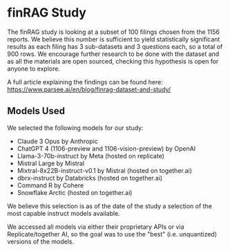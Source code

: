 # finRAG Study
The finRAG study is looking at a subset of 100 filings chosen from the 1156 reports.
We believe this number is sufficient to yield statistically significant results as each filing has 3 sub-datasets and 3 questions each, so a total of 900 rows.
We encourage further research to be done with the dataset and as all the materials are open sourced, checking this hypothesis is open for anyone to explore.

A full article explaining the findings can be found here: https://www.parsee.ai/en/blog/finrag-dataset-and-study/

## Models Used
We selected the following models for our study:

* Claude 3 Opus by Anthropic
* ChatGPT 4 (1106-preview and 1106-vision-preview) by OpenAI
* Llama-3-70b-instruct by Meta (hosted on replicate)
* Mistral Large by Mistral
* Mixtral-8x22B-instruct-v0.1 by Mistral (hosted on together.ai)
* dbrx-instruct by Databricks (hosted on together.ai)
* Command R by Cohere
* Snowflake Arctic (hosted on together.ai)

We believe this selection is as of the date of the study a selection of the most capable instruct models available.

We accessed all models via either their proprietary APIs or via Replicate/together AI, so the goal was to use the "best" (i.e. unquantized) versions of the models.